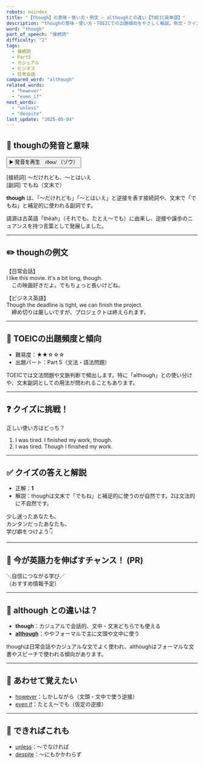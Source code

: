```yaml
---
robots: noindex
title: "【though】の意味・使い方・例文 ― althoughとの違い【TOEIC英単語】"
description: "thoughの意味・使い方・TOEICでの出題傾向をやさしく解説。例文・クイズ付きでalthoughとの違いもわかりやすく学べます。"
word: "though"
part_of_speech: "接続詞"
difficulty: "2"
tags:
  - 接続詞
  - Part5
  - カジュアル
  - ビジネス
  - 日常会話
compared_word: "although"
related_words:
  - "however"
  - "even_if"
next_words:
  - "unless"
  - "despite"
last_update: "2025-05-04"
---
```


## 🔰 thoughの発音と意味

<button class="play-audio" onclick="playTTS('though')">
  <span class="play-audio-main">
    ▶️ 発音を再生　/ðoʊ/
  </span>
  <span class="play-audio-sub">
    （ゾウ）
  </span>
</button>

[接続詞] ～だけれども、～とはいえ  
[副詞] でもね（文末で）

**though** は、「～だけれども」「～とはいえ」と逆接を表す接続詞や、文末で「でもね」と補足的に使われる副詞です。

語源は古英語「thēah」（それでも、たとえ～でも）に由来し、逆接や譲歩のニュアンスを持つ言葉として発展しました。

---

## ✏️ thoughの例文

【日常会話】  
I like this movie. It's a bit long, though.  
　この映画好きだよ。でもちょっと長いけどね。

【ビジネス英語】  
Though the deadline is tight, we can finish the project.  
　締め切りは厳しいですが、プロジェクトは終えられます。

---

## 🎯 TOEICの出題頻度と傾向

- 難易度：★★☆☆☆
- 出題パート：Part 5（文法・語法問題）

TOEICでは文法問題や文脈判断で頻出します。特に「although」との使い分けや、文末副詞としての用法が問われることもあります。

---

## ❓ クイズに挑戦！

正しい使い方はどっち？

1. I was tired. I finished my work, though.  
2. I was tired. Though I finished my work.

---

## ✅ クイズの答えと解説

- 正解：**1**
- 解説：thoughは文末で「でもね」と補足的に使うのが自然です。2は文法的に不自然です。

少し迷ったあなたも、  
カンタンだったあなたも、  
学び癖をつけよう👇️

---

## 🚀 今が英語力を伸ばすチャンス！ (PR)

<div class="info-center">
＼自信につながる学び／<br>  
（おすすめ情報予定）
</div>

---

## 🤔  although との違いは？

- **though**：カジュアルで会話的、文中・文末どちらでも使える
- **[although](/word/although)**：ややフォーマルで主に文頭や文中に使う

thoughは日常会話やカジュアルな文でよく使われ、althoughはフォーマルな文書やスピーチで使われる傾向があります。

---

## 🧩 あわせて覚えたい

- [however](/word/however)：しかしながら（文頭・文中で使う逆接）
- [even if](/word/even_if)：たとえ～でも（仮定の逆接）

---

## 📖 できればこれも

- [unless](/word/unless)：～でなければ
- [despite](/word/despite)：～にもかかわらず

<!-- cvid: aid28_bid18 -->
